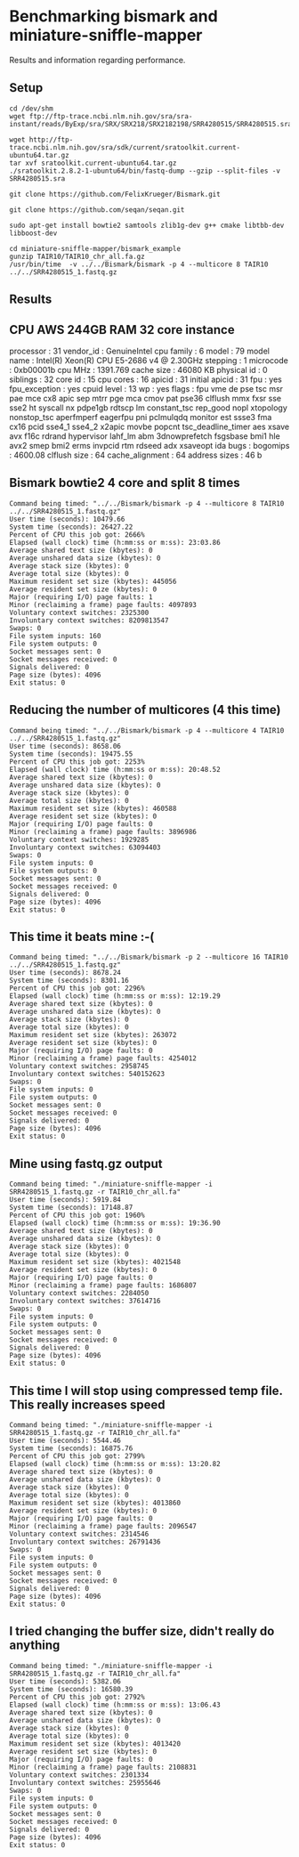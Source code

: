 # Benchmarking bismark and miniature-sniffle-mapper

Results and information regarding performance.

## Setup

```
cd /dev/shm
wget ftp://ftp-trace.ncbi.nlm.nih.gov/sra/sra-instant/reads/ByExp/sra/SRX/SRX218/SRX2182198/SRR4280515/SRR4280515.sra

wget http://ftp-trace.ncbi.nlm.nih.gov/sra/sdk/current/sratoolkit.current-ubuntu64.tar.gz
tar xvf sratoolkit.current-ubuntu64.tar.gz
./sratoolkit.2.8.2-1-ubuntu64/bin/fastq-dump --gzip --split-files -v SRR4280515.sra

git clone https://github.com/FelixKrueger/Bismark.git

git clone https://github.com/seqan/seqan.git

sudo apt-get install bowtie2 samtools zlib1g-dev g++ cmake libtbb-dev libboost-dev

cd miniature-sniffle-mapper/bismark_example
gunzip TAIR10/TAIR10_chr_all.fa.gz
/usr/bin/time  -v ../../Bismark/bismark -p 4 --multicore 8 TAIR10 ../../SRR4280515_1.fastq.gz
```

## Results

## CPU AWS 244GB RAM 32 core instance

processor	: 31
vendor_id	: GenuineIntel
cpu family	: 6
model		: 79
model name	: Intel(R) Xeon(R) CPU E5-2686 v4 @ 2.30GHz
stepping	: 1
microcode	: 0xb00001b
cpu MHz		: 1391.769
cache size	: 46080 KB
physical id	: 0
siblings	: 32
core id		: 15
cpu cores	: 16
apicid		: 31
initial apicid	: 31
fpu		: yes
fpu_exception	: yes
cpuid level	: 13
wp		: yes
flags		: fpu vme de pse tsc msr pae mce cx8 apic sep mtrr pge mca cmov pat pse36 clflush mmx fxsr sse sse2 ht syscall nx pdpe1gb rdtscp lm constant_tsc rep_good nopl xtopology nonstop_tsc aperfmperf eagerfpu pni pclmulqdq monitor est ssse3 fma cx16 pcid sse4_1 sse4_2 x2apic movbe popcnt tsc_deadline_timer aes xsave avx f16c rdrand hypervisor lahf_lm abm 3dnowprefetch fsgsbase bmi1 hle avx2 smep bmi2 erms invpcid rtm rdseed adx xsaveopt ida
bugs		:
bogomips	: 4600.08
clflush size	: 64
cache_alignment	: 64
address sizes	: 46 b

## Bismark bowtie2 4 core and split 8 times

	Command being timed: "../../Bismark/bismark -p 4 --multicore 8 TAIR10 ../../SRR4280515_1.fastq.gz"
	User time (seconds): 10479.66
	System time (seconds): 26427.22
	Percent of CPU this job got: 2666%
	Elapsed (wall clock) time (h:mm:ss or m:ss): 23:03.86
	Average shared text size (kbytes): 0
	Average unshared data size (kbytes): 0
	Average stack size (kbytes): 0
	Average total size (kbytes): 0
	Maximum resident set size (kbytes): 445056
	Average resident set size (kbytes): 0
	Major (requiring I/O) page faults: 1
	Minor (reclaiming a frame) page faults: 4097893
	Voluntary context switches: 2325300
	Involuntary context switches: 8209813547
	Swaps: 0
	File system inputs: 160
	File system outputs: 0
	Socket messages sent: 0
	Socket messages received: 0
	Signals delivered: 0
	Page size (bytes): 4096
	Exit status: 0

## Reducing the number of multicores (4 this time)

	Command being timed: "../../Bismark/bismark -p 4 --multicore 4 TAIR10 ../../SRR4280515_1.fastq.gz"
	User time (seconds): 8658.06
	System time (seconds): 19475.55
	Percent of CPU this job got: 2253%
	Elapsed (wall clock) time (h:mm:ss or m:ss): 20:48.52
	Average shared text size (kbytes): 0
	Average unshared data size (kbytes): 0
	Average stack size (kbytes): 0
	Average total size (kbytes): 0
	Maximum resident set size (kbytes): 460588
	Average resident set size (kbytes): 0
	Major (requiring I/O) page faults: 0
	Minor (reclaiming a frame) page faults: 3896986
	Voluntary context switches: 1929285
	Involuntary context switches: 63094403
	Swaps: 0
	File system inputs: 0
	File system outputs: 0
	Socket messages sent: 0
	Socket messages received: 0
	Signals delivered: 0
	Page size (bytes): 4096
	Exit status: 0

## This time it beats mine :-(

	Command being timed: "../../Bismark/bismark -p 2 --multicore 16 TAIR10 ../../SRR4280515_1.fastq.gz"
	User time (seconds): 8678.24
	System time (seconds): 8301.16
	Percent of CPU this job got: 2296%
	Elapsed (wall clock) time (h:mm:ss or m:ss): 12:19.29
	Average shared text size (kbytes): 0
	Average unshared data size (kbytes): 0
	Average stack size (kbytes): 0
	Average total size (kbytes): 0
	Maximum resident set size (kbytes): 263072
	Average resident set size (kbytes): 0
	Major (requiring I/O) page faults: 0
	Minor (reclaiming a frame) page faults: 4254012
	Voluntary context switches: 2958745
	Involuntary context switches: 540152623
	Swaps: 0
	File system inputs: 0
	File system outputs: 0
	Socket messages sent: 0
	Socket messages received: 0
	Signals delivered: 0
	Page size (bytes): 4096
	Exit status: 0

## Mine using fastq.gz output

	Command being timed: "./miniature-sniffle-mapper -i SRR4280515_1.fastq.gz -r TAIR10_chr_all.fa"
	User time (seconds): 5919.84
	System time (seconds): 17148.87
	Percent of CPU this job got: 1960%
	Elapsed (wall clock) time (h:mm:ss or m:ss): 19:36.90
	Average shared text size (kbytes): 0
	Average unshared data size (kbytes): 0
	Average stack size (kbytes): 0
	Average total size (kbytes): 0
	Maximum resident set size (kbytes): 4021548
	Average resident set size (kbytes): 0
	Major (requiring I/O) page faults: 0
	Minor (reclaiming a frame) page faults: 1686807
	Voluntary context switches: 2284050
	Involuntary context switches: 37614716
	Swaps: 0
	File system inputs: 0
	File system outputs: 0
	Socket messages sent: 0
	Socket messages received: 0
	Signals delivered: 0
	Page size (bytes): 4096
	Exit status: 0

## This time I will stop using compressed temp file. This really increases speed

	Command being timed: "./miniature-sniffle-mapper -i SRR4280515_1.fastq.gz -r TAIR10_chr_all.fa"
	User time (seconds): 5544.46
	System time (seconds): 16875.76
	Percent of CPU this job got: 2799%
	Elapsed (wall clock) time (h:mm:ss or m:ss): 13:20.82
	Average shared text size (kbytes): 0
	Average unshared data size (kbytes): 0
	Average stack size (kbytes): 0
	Average total size (kbytes): 0
	Maximum resident set size (kbytes): 4013860
	Average resident set size (kbytes): 0
	Major (requiring I/O) page faults: 0
	Minor (reclaiming a frame) page faults: 2096547
	Voluntary context switches: 2314546
	Involuntary context switches: 26791436
	Swaps: 0
	File system inputs: 0
	File system outputs: 0
	Socket messages sent: 0
	Socket messages received: 0
	Signals delivered: 0
	Page size (bytes): 4096
	Exit status: 0

## I tried changing the buffer size, didn't really do anything

	Command being timed: "./miniature-sniffle-mapper -i SRR4280515_1.fastq.gz -r TAIR10_chr_all.fa"
	User time (seconds): 5382.06
	System time (seconds): 16580.39
	Percent of CPU this job got: 2792%
	Elapsed (wall clock) time (h:mm:ss or m:ss): 13:06.43
	Average shared text size (kbytes): 0
	Average unshared data size (kbytes): 0
	Average stack size (kbytes): 0
	Average total size (kbytes): 0
	Maximum resident set size (kbytes): 4013420
	Average resident set size (kbytes): 0
	Major (requiring I/O) page faults: 0
	Minor (reclaiming a frame) page faults: 2108831
	Voluntary context switches: 2301334
	Involuntary context switches: 25955646
	Swaps: 0
	File system inputs: 0
	File system outputs: 0
	Socket messages sent: 0
	Socket messages received: 0
	Signals delivered: 0
	Page size (bytes): 4096
	Exit status: 0

